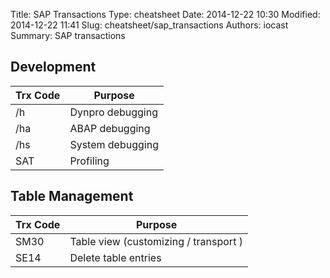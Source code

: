 Title: SAP Transactions
Type: cheatsheet
Date: 2014-12-22 10:30
Modified: 2014-12-22 11:41
Slug: cheatsheet/sap_transactions
Authors: iocast
Summary: SAP transactions


## Development

Trx Code  | Purpose
----------|-----------------------------
/h        | Dynpro debugging
/ha       | ABAP debugging
/hs       | System debugging
SAT       | Profiling


## Table Management

Trx Code  | Purpose
----------|-----------------------------
SM30      | Table view (customizing / transport )
SE14      | Delete table entries

